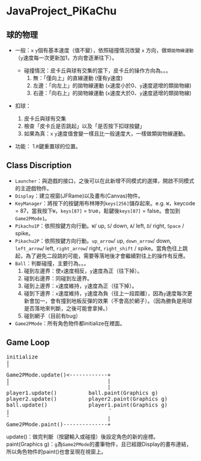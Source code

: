 # JavaProject_PiKaChu

## 球的物理

- 一般：``x`` ``y``個有基本速度（值不變），依照碰撞情況改變 ``x`` 方向，做``類拋物線運動``（`y`速度每一次更新加1，方向會逐漸往下）。
    - 碰撞情況：皮卡丘與球有交集的當下，皮卡丘的操作方向為。。。
        1. 無：「僅向上」的直線運動 (僅有y速度) 
        2. 左邊：「向左上」的拋物線運動 (``x``速度小於0、``y``速度遞增的類拋物線) 
        3. 右邊：「向右上」的拋物線運動 (``x``速度大於0、``y``速度遞增的類拋物線)
    
- 扣球：
    1. 皮卡丘與球有交集
    2. 檢查「皮卡丘是否跳起」以及「是否按下扣球按鍵」
    3. 如果為真：``x`` ``y``速度值會變一樣且比一般速度大，一樣做類拋物線運動。
    
- 功能：
    1.`R`鍵重置球的位置。
    
## Class Discription

- `Launcher`：與遊戲的接口，之後可以在此新增不同模式的選擇，開啟不同模式的主遊戲物件。  
- `Display`：建立視窗(JFRame)以及畫布(Canvas)物件。  
- `KeyManager`：將按下的按鍵用布林陣列`keys[256]`儲存起來。e.g. `W`，keycode = 87，當我按下`W`，`keys[87]` = true，鬆鍵後`keys[87]` = false。會加到`Game2PMode1`。 
- `Pikachu1P`：依照按鍵方向行動。`W`/ up, `S`/ down, `A`/ left, `D`/ right, `Space` / spike。  
- `Pikachu2P`：依照按鍵方向行動。`up_arrow`/ up, `down_arrow`/ down, `left_arrow`/ left, `right_arrow`/ right, `right_shift` / spike。當角色往上跳起，為了避免二段跳的可能，需要等落地後才會繼續對往上的操作有反應。  
- `Ball`：判斷碰撞，主要行為。。。  
    1. 碰到左邊界：使`x`速度相反，`y`速度為正（往下掉）。  
    2. 碰到右邊界：同碰到左邊界。  
    3. 碰到上邊界：`x`速度維持，`y`速度為正（往下掉）。  
    4. 碰到下邊界：`x`速度維持，`y`速度為負（往上一段距離），因為`y`速度每次更新會加一，會有撞到地板反彈的效果（不會高於網子）。（因為勝負是用球是否落地來判斷，之後可能會拿掉。）  
    5. 碰到網子（目前有bug）  
- `Game2PMode`：所有角色物件都initialize在裡面。  

## Game Loop

<pre>
initialize
|
ˇ
Game2PMode.update()<------------+     
|                               |
ˇ                               |
player1.update()          ball.paint(Graphics g)
player2.update()          player2.paint(Graphics g)
ball.update()             player1.paint(Graphics g)
|                               ＾
ˇ                               |
Game2PMode.paint()--------------+
</pre>
    
update()：做完判斷（按鍵輸入或碰撞）後設定角色的新的座標。</br>
paint(Graphics g)：`g`為`Game2PMode`的畫筆物件，且已經跟Display的畫布連結，所以角色物件的paint()也會呈現在視窗上。 

    
    
    
    
    
    
    
